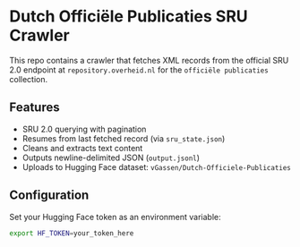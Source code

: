 # Dutch Officiële Publicaties SRU Crawler

This repo contains a crawler that fetches XML records from the official SRU 2.0 endpoint at `repository.overheid.nl` for the `officiële publicaties` collection.

## Features

- SRU 2.0 querying with pagination
- Resumes from last fetched record (via `sru_state.json`)
- Cleans and extracts text content
- Outputs newline-delimited JSON (`output.jsonl`)
- Uploads to Hugging Face dataset: `vGassen/Dutch-Officiele-Publicaties`

## Configuration

Set your Hugging Face token as an environment variable:

```bash
export HF_TOKEN=your_token_here
